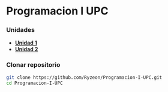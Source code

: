 # Programacion I UPC

### Unidades
 * [**Unidad 1**](Unidad%201/README.md)
 * [**Unidad 2**](Unidad%202/README.md)

### Clonar repositorio

```bash
git clone https://github.com/Ryzeon/Programacion-I-UPC.git 
cd Programacion-I-UPC
```

